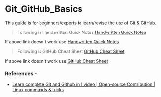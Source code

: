 # Git_GitHub_Basics

This guide is for beginners/experts to learn/revise the use of Git & GitHub.

> Following is Handwritten Quick Notes
[Handwritten Quick Notes](https://drive.google.com/file/d/146uJXBVZrLKe8VdWQAl2Jy73TkZ1ctoq/view?usp=sharing "Handwritten Notes")

If above link doesn't work use [Handwritten Quick Notes](./References/Git%20and%20GitHub.pdf "Handwritten Notes")

> Following is GitHub Cheat Sheet
[GitHub Cheat Sheet](https://drive.google.com/file/d/1sAOkFqqFSuonPi1zuy7xoTOFJYeIcekX/view?usp=sharing "Cheat Sheet")

If above link doesn't work use [GitHub Cheat Sheet](./References/git-cheat-sheet-education-1.pdf "Cheat Sheet")

### References -

- [Learn complete Git and Github in 1 video | Open-source Contribution | Linux commands & tricks](https://www.youtube.com/watch?v=uaeKhfhYE0U)